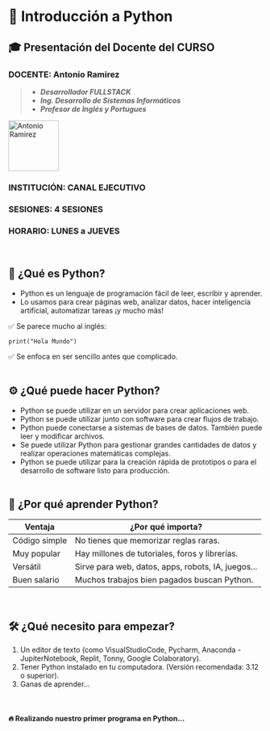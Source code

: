 # 📘 Introducción a Python<br>

## 🎓 Presentación del Docente del CURSO

### DOCENTE: Antonio Ramirez

> * _**Desarrollador FULLSTACK**_
> * _**Ing. Desarrollo de Sistemas Informáticos**_
> * _**Profesor de Inglés y Portugues**_<br>

<img src="https://lh3.googleusercontent.com/a/ACg8ocJGu9GT5yPF68plWU7qgohkaSsly2lw-A_DrqVQbwfUpEunN5g=s432-c-no" alt="Antonio Ramirez" width="100" height="100">

### INSTITUCIÓN: CANAL EJECUTIVO
### SESIONES: 4 SESIONES 
### HORARIO: LUNES a JUEVES

<br>

## 🐍 ¿Qué es Python?

* Python es un lenguaje de programación fácil de leer, escribir y aprender.
* Lo usamos para crear páginas web, analizar datos, hacer inteligencia artificial, automatizar tareas ¡y mucho más!

✅ Se parece mucho al inglés:  

<div class="hint">

`print("Hola Mundo")`

</div>

✅ Se enfoca en ser sencillo antes que complicado.<br><br>

## ⚙️ ¿Qué puede hacer Python?<br>

* Python se puede utilizar en un servidor para crear aplicaciones web.
* Python se puede utilizar junto con software para crear flujos de trabajo.
* Python puede conectarse a sistemas de bases de datos. También puede leer y modificar archivos.
* Se puede utilizar Python para gestionar grandes cantidades de datos y realizar operaciones matemáticas complejas.
* Python se puede utilizar para la creación rápida de prototipos o para el desarrollo de software listo para producción.<br><br>

## 🚀 ¿Por qué aprender Python?

| Ventaja       | ¿Por qué importa?                                  |
|---------------|----------------------------------------------------|
| Código simple | No tienes que memorizar reglas raras.              |
| Muy popular   | Hay millones de tutoriales, foros y librerías.     |
| Versátil      | Sirve para web, datos, apps, robots, IA, juegos... |
| Buen salario  | Muchos trabajos bien pagados buscan Python.        |

<br>

## 🛠️ ¿Qué necesito para empezar?

1. Un editor de texto (como VisualStudioCode, Pycharm, Anaconda - JupiterNotebook, Replit, Tonny, Google Colaboratory).
2. Tener Python instalado en tu computadora. (Versión recomendada: 3.12 o superior).
3. Ganas de aprender...

<br>

#### 🔥 Realizando nuestro primer programa en Python...



